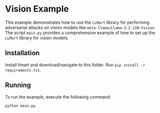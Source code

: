 # Vision Example

This example demonstrates how to use the `LLMart` library for performing adversarial attacks on vision models like `meta-llama/Llama-3.2-11B-Vision`. The script `main.py` provides a comprehensive example of how to set up the `LLMart` library for vision models.

## Installation
Install llmart and download/navigate to this folder. Run `pip install -r requirements.txt`.

## Running

To run the example, execute the following command:

```bash
python main.py
```
